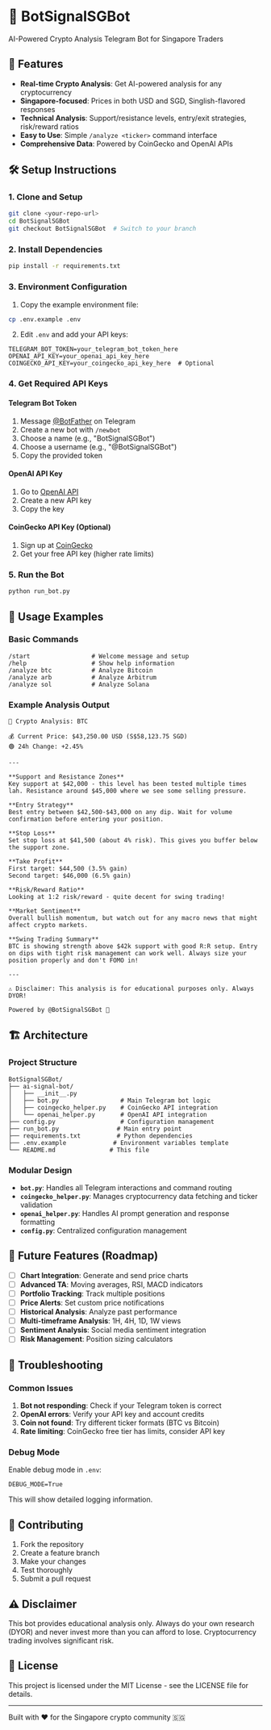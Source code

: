 # 🚀 BotSignalSGBot

AI-Powered Crypto Analysis Telegram Bot for Singapore Traders

## 🌟 Features

- **Real-time Crypto Analysis**: Get AI-powered analysis for any cryptocurrency
- **Singapore-focused**: Prices in both USD and SGD, Singlish-flavored responses
- **Technical Analysis**: Support/resistance levels, entry/exit strategies, risk/reward ratios
- **Easy to Use**: Simple `/analyze <ticker>` command interface
- **Comprehensive Data**: Powered by CoinGecko and OpenAI APIs

## 🛠️ Setup Instructions

### 1. Clone and Setup

```bash
git clone <your-repo-url>
cd BotSignalSGBot
git checkout BotSignalSGBot  # Switch to your branch
```

### 2. Install Dependencies

```bash
pip install -r requirements.txt
```

### 3. Environment Configuration

1. Copy the example environment file:
```bash
cp .env.example .env
```

2. Edit `.env` and add your API keys:
```env
TELEGRAM_BOT_TOKEN=your_telegram_bot_token_here
OPENAI_API_KEY=your_openai_api_key_here
COINGECKO_API_KEY=your_coingecko_api_key_here  # Optional
```

### 4. Get Required API Keys

#### Telegram Bot Token
1. Message [@BotFather](https://t.me/botfather) on Telegram
2. Create a new bot with `/newbot`
3. Choose a name (e.g., "BotSignalSGBot")
4. Choose a username (e.g., "@BotSignalSGBot")
5. Copy the provided token

#### OpenAI API Key
1. Go to [OpenAI API](https://platform.openai.com/api-keys)
2. Create a new API key
3. Copy the key

#### CoinGecko API Key (Optional)
1. Sign up at [CoinGecko](https://www.coingecko.com/en/api)
2. Get your free API key (higher rate limits)

### 5. Run the Bot

```bash
python run_bot.py
```

## 📱 Usage Examples

### Basic Commands

```
/start                 # Welcome message and setup
/help                  # Show help information
/analyze btc           # Analyze Bitcoin
/analyze arb           # Analyze Arbitrum
/analyze sol           # Analyze Solana
```

### Example Analysis Output

```
🚀 Crypto Analysis: BTC

💰 Current Price: $43,250.00 USD (S$58,123.75 SGD)
🟢 24h Change: +2.45%

---

**Support and Resistance Zones**
Key support at $42,000 - this level has been tested multiple times lah. Resistance around $45,000 where we see some selling pressure.

**Entry Strategy** 
Best entry between $42,500-$43,000 on any dip. Wait for volume confirmation before entering your position.

**Stop Loss**
Set stop loss at $41,500 (about 4% risk). This gives you buffer below the support zone.

**Take Profit**
First target: $44,500 (3.5% gain)
Second target: $46,000 (6.5% gain)

**Risk/Reward Ratio**
Looking at 1:2 risk/reward - quite decent for swing trading!

**Market Sentiment**
Overall bullish momentum, but watch out for any macro news that might affect crypto markets.

**Swing Trading Summary**
BTC is showing strength above $42k support with good R:R setup. Entry on dips with tight risk management can work well. Always size your position properly and don't FOMO in!

---

⚠️ Disclaimer: This analysis is for educational purposes only. Always DYOR!

Powered by @BotSignalSGBot 🤖
```

## 🏗️ Architecture

### Project Structure

```
BotSignalSGBot/
├── ai-signal-bot/
│   ├── __init__.py
│   ├── bot.py                 # Main Telegram bot logic
│   ├── coingecko_helper.py    # CoinGecko API integration
│   └── openai_helper.py       # OpenAI API integration
├── config.py                  # Configuration management
├── run_bot.py                # Main entry point
├── requirements.txt          # Python dependencies
├── .env.example             # Environment variables template
└── README.md               # This file
```

### Modular Design

- **`bot.py`**: Handles all Telegram interactions and command routing
- **`coingecko_helper.py`**: Manages cryptocurrency data fetching and ticker validation
- **`openai_helper.py`**: Handles AI prompt generation and response formatting
- **`config.py`**: Centralized configuration management

## 🔮 Future Features (Roadmap)

- [ ] **Chart Integration**: Generate and send price charts
- [ ] **Advanced TA**: Moving averages, RSI, MACD indicators
- [ ] **Portfolio Tracking**: Track multiple positions
- [ ] **Price Alerts**: Set custom price notifications
- [ ] **Historical Analysis**: Analyze past performance
- [ ] **Multi-timeframe Analysis**: 1H, 4H, 1D, 1W views
- [ ] **Sentiment Analysis**: Social media sentiment integration
- [ ] **Risk Management**: Position sizing calculators

## 🐛 Troubleshooting

### Common Issues

1. **Bot not responding**: Check if your Telegram token is correct
2. **OpenAI errors**: Verify your API key and account credits
3. **Coin not found**: Try different ticker formats (BTC vs Bitcoin)
4. **Rate limiting**: CoinGecko free tier has limits, consider API key

### Debug Mode

Enable debug mode in `.env`:
```env
DEBUG_MODE=True
```

This will show detailed logging information.

## 📝 Contributing

1. Fork the repository
2. Create a feature branch
3. Make your changes
4. Test thoroughly
5. Submit a pull request

## ⚠️ Disclaimer

This bot provides educational analysis only. Always do your own research (DYOR) and never invest more than you can afford to lose. Cryptocurrency trading involves significant risk.

## 📄 License

This project is licensed under the MIT License - see the LICENSE file for details.

---

Built with ❤️ for the Singapore crypto community 🇸🇬